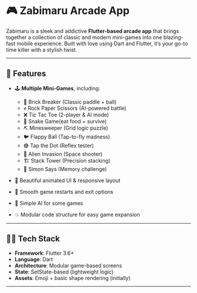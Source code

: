 # 🎮 Zabimaru Arcade App

Zabimaru is a sleek and addictive **Flutter-based arcade app** that brings together a collection of classic and modern mini-games into one blazing-fast mobile experience. Built with love using Dart and Flutter, it’s your go-to time killer with a stylish twist.

---

## 🚀 Features

- 🕹️ **Multiple Mini-Games**, including:
  - 🧱 Brick Breaker (Classic paddle + ball)
  - ✊ Rock Paper Scissors (AI-powered battle)
  - ❌ Tic Tac Toe (2-player & AI mode)
  - 🐍 Snake Game(eat food + survive)
  - ⛏️ Minesweeper (Grid logic puzzle)
  - 🐦 Flappy Ball (Tap-to-fly madness)
  - 🟣 Tap the Dot (Reflex tester)
  - 👾 Alien Invasion (Space shooter)
  - 🏗️ Stack Tower (Precision stacking)
  - 🎯 Simon Says (Memory challenge)
 

- 🌈 Beautiful animated UI & responsive layout  
- 🔁 Smooth game restarts and exit options  
- 🧠 Simple AI for some games 
- 💥 Modular code structure for easy game expansion  

---

## 🧑‍💻 Tech Stack

- **Framework**: Flutter 3.6+
- **Language**: Dart
- **Architecture**: Modular game-based screens
- **State**: SetState-based (lightweight logic)
- **Assets**: Emoji + basic shape rendering (initially)

---

